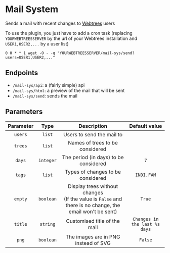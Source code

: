 # Mail System
Sends a mail with recent changes to [Webtrees](https://github.com/fisharebest/webtrees) users

To use the plugin, you just have to add a cron task (replacing `YOURWEBTREESSERVER` by the url of your Webtrees installation and `USER1,USER2,...` by a user list)
```
0 0 * * 1 wget -O - -q "YOURWEBTREESSERVER/mail-sys/send?users=USER1,USER2,..."
```

## Endpoints

* `/mail-sys/api`: a (fairly simple) api
* `/mail-sys/html`: a preview of the mail that will be sent
* `/mail-sys/send`: sends the mail

## Parameters

| Parameter |   Type    |                                                 Description                                                 |         Default value         |
|:---------:|:---------:|:-----------------------------------------------------------------------------------------------------------:|:-----------------------------:|
|  `users`  |  `list`   |                                          Users to send the mail to                                          |                               |
|  `trees`  |  `list`   |                                       Names of trees to be considered                                       |                               |
|  `days`   | `integer` |                                    The period (in days) to be considered                                    |              `7`              |
|  `tags`   |  `list`   |                                      Types of changes to be considered                                      |          `INDI,FAM`           |
|  `empty`  | `boolean` | Display trees without changes <br>(If the value is `False` and there is no change, the email won't be sent) |            `True`             |
|  `title`  | `string`  |                                        Customised title of the mail                                         | `Changes in the last %s days` |
|   `png`   | `boolean` |                                    The images are in PNG instead of SVG                                     |            `False`            |
